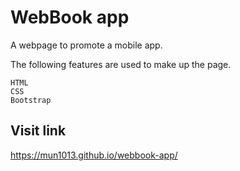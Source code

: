 # WebBook app 

A webpage to promote a mobile app.

The following features are used to make up the page.

```
HTML
CSS
Bootstrap
```

## Visit link
https://mun1013.github.io/webbook-app/